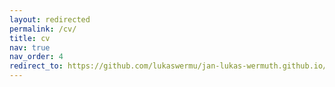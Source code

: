 ```yaml
---
layout: redirected
permalink: /cv/
title: cv
nav: true
nav_order: 4
redirect_to: https://github.com/lukaswermu/jan-lukas-wermuth.github.io/blob/master/assets/pdf/CV_Lukas_Wermuth.pdf
---
```

